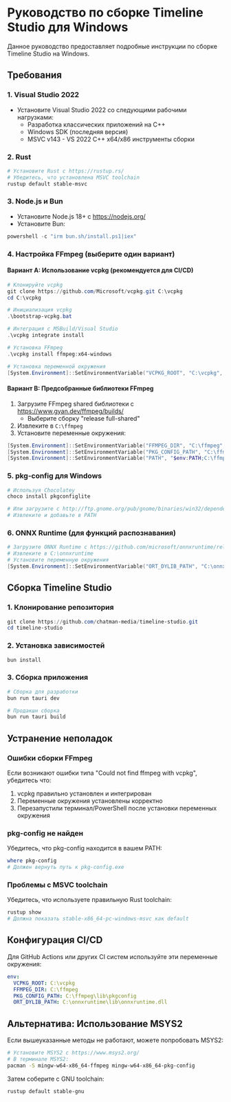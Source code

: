 # Руководство по сборке Timeline Studio для Windows

Данное руководство предоставляет подробные инструкции по сборке Timeline Studio на Windows.

## Требования

### 1. Visual Studio 2022
- Установите Visual Studio 2022 со следующими рабочими нагрузками:
  - Разработка классических приложений на C++
  - Windows SDK (последняя версия)
  - MSVC v143 - VS 2022 C++ x64/x86 инструменты сборки

### 2. Rust
```powershell
# Установите Rust с https://rustup.rs/
# Убедитесь, что установлена MSVC toolchain
rustup default stable-msvc
```

### 3. Node.js и Bun
- Установите Node.js 18+ с https://nodejs.org/
- Установите Bun:
```powershell
powershell -c "irm bun.sh/install.ps1|iex"
```

### 4. Настройка FFmpeg (выберите один вариант)

#### Вариант A: Использование vcpkg (рекомендуется для CI/CD)
```powershell
# Клонируйте vcpkg
git clone https://github.com/Microsoft/vcpkg.git C:\vcpkg
cd C:\vcpkg

# Инициализация vcpkg
.\bootstrap-vcpkg.bat

# Интеграция с MSBuild/Visual Studio
.\vcpkg integrate install

# Установка FFmpeg
.\vcpkg install ffmpeg:x64-windows

# Установка переменной окружения
[System.Environment]::SetEnvironmentVariable("VCPKG_ROOT", "C:\vcpkg", "User")
```

#### Вариант B: Предсобранные библиотеки FFmpeg
1. Загрузите FFmpeg shared библиотеки с https://www.gyan.dev/ffmpeg/builds/
   - Выберите сборку "release full-shared"
2. Извлеките в `C:\ffmpeg`
3. Установите переменные окружения:
```powershell
[System.Environment]::SetEnvironmentVariable("FFMPEG_DIR", "C:\ffmpeg", "User")
[System.Environment]::SetEnvironmentVariable("PKG_CONFIG_PATH", "C:\ffmpeg\lib\pkgconfig", "User")
[System.Environment]::SetEnvironmentVariable("PATH", "$env:PATH;C:\ffmpeg\bin", "User")
```

### 5. pkg-config для Windows
```powershell
# Используя Chocolatey
choco install pkgconfiglite

# Или загрузите с http://ftp.gnome.org/pub/gnome/binaries/win32/dependencies/
# Извлеките и добавьте в PATH
```

### 6. ONNX Runtime (для функций распознавания)
```powershell
# Загрузите ONNX Runtime с https://github.com/microsoft/onnxruntime/releases
# Извлеките в C:\onnxruntime
# Установите переменную окружения
[System.Environment]::SetEnvironmentVariable("ORT_DYLIB_PATH", "C:\onnxruntime\lib\onnxruntime.dll", "User")
```

## Сборка Timeline Studio

### 1. Клонирование репозитория
```powershell
git clone https://github.com/chatman-media/timeline-studio.git
cd timeline-studio
```

### 2. Установка зависимостей
```powershell
bun install
```

### 3. Сборка приложения
```powershell
# Сборка для разработки
bun run tauri dev

# Продакшн сборка
bun run tauri build
```

## Устранение неполадок

### Ошибки сборки FFmpeg
Если возникают ошибки типа "Could not find ffmpeg with vcpkg", убедитесь что:
1. vcpkg правильно установлен и интегрирован
2. Переменные окружения установлены корректно
3. Перезапустили терминал/PowerShell после установки переменных окружения

### pkg-config не найден
Убедитесь, что pkg-config находится в вашем PATH:
```powershell
where pkg-config
# Должен вернуть путь к pkg-config.exe
```

### Проблемы с MSVC toolchain
Убедитесь, что используете правильную Rust toolchain:
```powershell
rustup show
# Должна показать stable-x86_64-pc-windows-msvc как default
```

## Конфигурация CI/CD

Для GitHub Actions или других CI систем используйте эти переменные окружения:
```yaml
env:
  VCPKG_ROOT: C:\vcpkg
  FFMPEG_DIR: C:\ffmpeg
  PKG_CONFIG_PATH: C:\ffmpeg\lib\pkgconfig
  ORT_DYLIB_PATH: C:\onnxruntime\lib\onnxruntime.dll
```

## Альтернатива: Использование MSYS2
Если вышеуказанные методы не работают, можете попробовать MSYS2:
```bash
# Установите MSYS2 с https://www.msys2.org/
# В терминале MSYS2:
pacman -S mingw-w64-x86_64-ffmpeg mingw-w64-x86_64-pkg-config
```

Затем соберите с GNU toolchain:
```powershell
rustup default stable-gnu
```